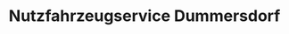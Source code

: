 ---
title: "Nutzfahrzeugservice Dummersdorf"
url: /dummerstorf/nutzfahrzeugservice-dummersdorf/
shop: Autowerkstatt
---
